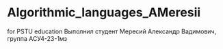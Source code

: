 # Algorithmic_languages_AMeresii
for PSTU education
Выполнил студент Мересий Александр Вадимович, группа АСУ4-23-1мз
